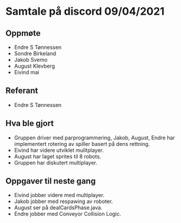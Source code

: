 # Samtale på discord 09/04/2021 

## Oppmøte
* Endre S Tønnessen
* Sondre Birkeland
* Jakob Svemo
* August Klevberg
* Eivind mai

## Referant
* Endre S Tønnessen

## Hva ble gjort
* Gruppen driver med parprogrammering, Jakob, August, Endre har implementert rotering av spiller basert på dens rettning.
* Eivind har videre utviklet mulitplayer.
* August har laget sprites til 8 robots.
* Gruppen har diskutert multiplayer.

## Oppgaver til neste gang
* Eivind jobber videre med multiplayer.
* Jakob jobber med respawing av roboter.
* August ser på dealCardsPhase.java.
* Endre jobber med Conveyor Collision Logic.

